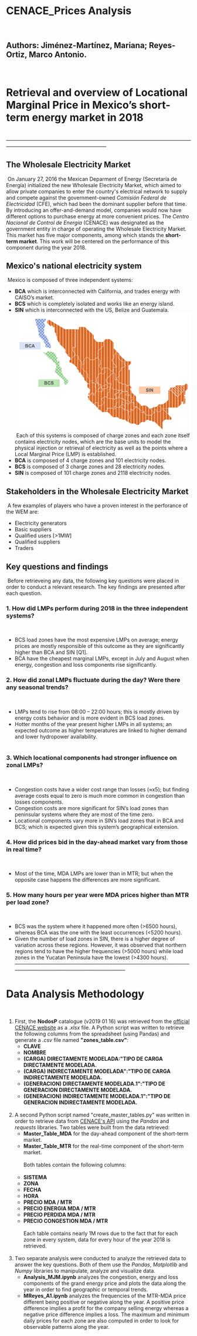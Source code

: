 # CENACE_Prices Analysis
​
## Authors: Jiménez-Martínez, Mariana; Reyes-Ortiz, Marco Antonio.
​
​
# Retrieval and overview of Locational Marginal Price in Mexico’s short-term energy market in 2018
​
–––––––––––––––––––––––––––––––––––––––––––––––––––––––––––––––––––––––––––––––––––––––––––––––––––––––––––––––
​
## The Wholesale Electricity Market
​
On January 27, 2016 the Mexican Deparment of Energy (Secretaría de Energía) initialized the new Wholesale Electricity Market, which aimed to allow private companies to enter the country's electrical network to supply and compete against the government-owned *Comisión Federal de Electricidad* (CFE), which had been the dominant supplier before that time. By introducing an offer-and-demand model, companies would now have different options to purchase energy at more convenient prices.
​
The *Centro Nacional de Control de Energía* (CENACE) was designated as the government entity in charge of operating the Wholesale Electricity Market. This market has five major components, among which stands the **short-term market**. This work will be centered on the performance of this component during the year 2018.
​
## Mexico's national electricity system
​
Mexico is composed of three independent systems:
​
* **BCA** which is interconnected with California, and trades energy with CAISO’s market.
* **BCS** which is completely isolated and works like an energy island.
* **SIN** which is interconnected with the US, Belize and Guatemala.
​
![Mexico's Electricity System](/images/mexico_electricity_system.png)
​
Each of this systems is composed of charge zones and each zone itself contains electricity nodes, which are the base units to model the physical injection or retrieval of electricity as well as the points where a Local Marginal Price (LMP) is established.
​
* **BCA** is composed of 4 charge zones and 101 electricity nodes. 
* **BCS** is composed of 3 charge zones and 28 electricity nodes. 
* **SIN** is composed of 101 charge zones and 2118 electricity nodes. 
​
## Stakeholders in the Wholesale Electricity Market
​
A few examples of players who have a proven interest in the perforance of the WEM are: 
​
* Electricity generators
* Basic suppliers
* Qualified users [>1MW]
* Qualified suppliers
* Traders
​
## Key questions and findings 
​
Before retrieveing any data, the following key questions were placed in order to conduct a relevant research. The key findings are presented after each question.
​
### 1. How did LMPs perform during 2018 in the three independent systems?
​
* BCS load zones have the most expensive LMPs on average; energy prices are mostly responsible of this outcome as they are significantly higher than BCA and SIN [Q1].
​
* BCA have the cheapest marginal LMPs, except in July and August when energy, congestion and loss components rise significantly.
​
### 2. How did zonal LMPs fluctuate during the day? Were there any seasonal trends?
​
* LMPs tend to rise from 08:00 – 22:00 hours; this is mostly driven by energy costs behavior and is more evident in BCS load zones.
​
* Hotter months of the year present higher LMPs in all systems; an expected outcome as higher temperatures are linked to higher demand and lower hydropower availability.  
​
### 3. Which locational components had stronger influence on zonal LMPs?
​
* Congestion costs have a wider cost range than losses (≈x5);  but finding average costs equal to zero is much more common in congestion than losses components.
​
* Congestion costs are more significant for SIN’s load zones than peninsular systems where they are most of the time zero.
​
* Locational components vary more in SIN’s load zones that in BCA and BCS; which is expected given this system’s geographical extension. 
​
### 4. How did prices bid in the day-ahead market vary from those in real time?
​
* Most of the time, MDA LMPs are lower than in MTR; but when the opposite case happens the differences are more significant.
​
### 5. How many hours per year were MDA prices higher than MTR per load zone?
​
* BCS was the system where it happened more often (>6500 hours), whereas BCA was the one with the least occurrences (<5200 hours).
​
* Given the number of load zones in SIN, there is a higher degree of variation across these regions. However, it was observed that northern regions tend to have the higher frequencies (>5000 hours) while load zones in the Yucatan Peninsula have the lowest (>4300 hours). 
​
–––––––––––––––––––––––––––––––––––––––––––––––––––––––––––––––––––––––––––––––––––––––––––––––––––––––––––––––
​
# Data Analysis Methodology
​
1. First, the **NodosP** catalogue (v2019 01 16) was retrieved from the [official CENACE website](https://www.cenace.gob.mx/paginas/publicas/mercadooperacion/nodosp.aspx) as a *.xlsx* file. A Python script was written to retrieve the following columns from the spreadsheet (using Pandas) and generate a *.csv* file named **"zones_table.csv"**:
​
    * **CLAVE**
    * **NOMBRE**
    * **(CARGA) DIRECTAMENTE MODELADA:"TIPO DE CARGA DIRECTAMENTE MODELADA.**
    * **(CARGA) INDIRECTAMENTE MODELADA":"TIPO DE CARGA INDIRECTAMENTE MODELADA.**
    * **(GENERACION) DIRECTAMENTE MODELADA.1":"TIPO DE GENERACION DIRECTAMENTE MODELADA.**
    * **(GENERACION) INDIRECTAMENTE MODELADA.1":"TIPO DE GENERACION INDIRECTAMENTE MODELADA.**
 <br><br>
2. A second Python script named "create_master_tables.py" was written in order to retrieve data from [CENACE's API](https://www.cenace.gob.mx/DocsMEM/Manual%20para%20Uso%20SW-PEND%202018%2003%2001%20v1.pdf) using the *Pandas* and *requests* libraries. Two tables were built from the data retrieved:
​
    * **Master_Table_MDA** for the day-ahead component of the short-term market.
    * **Master_Table_MTR** for the real-time component of the short-term market.
<br><br>
  Both tables contain the following columns:
<br><br>
    * **SISTEMA**
    * **ZONA**
    * **FECHA**
    * **HORA**
    * **PRECIO MDA / MTR**
    * **PRECIO ENERGIA MDA / MTR**
    * **PRECIO PERDIDA MDA / MTR**
    * **PRECIO CONGESTION MDA / MTR**
<br><br>
  Each table contains nearly 1M rows due to the fact that for each zone in every system, data for every hour of the year 2018 is retrieved.
<br><br>
3. Two separate analysis were conducted to analyze the retrieved data to answer the key questions. Both of them use the *Pandas*, *Matplotlib* and *Numpy* libraries to manipulate, analyze and visualize data.
​
    * **Analysis_MJM.ipynb** analyzes the congestion, energy and loss components of the grand energy price and plots the data along the year in order to find geographic or temporal trends.
    * **MReyes_A1.ipynb** analyzes the frequencies of the MTR-MDA price different being positive or negative along the year. A positive price difference implies a profit for the company selling energy whereas a negative price difference implies a loss. The maximum and minimum daily prices for each zone are also computed in order to look for observable patterns along the year.
